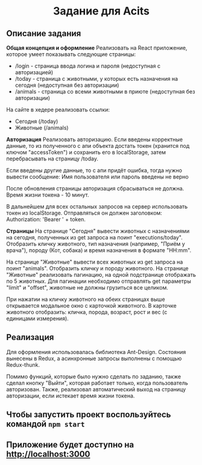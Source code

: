 <h1 align="center">Задание для Acits</h1>

## Описание задания

**Общая концепция и оформление**
Реализовать на React приложение, которое умеет показывать следующие страницы:
- /login - страница ввода логина и пароля (недоступная с авторизацией)
- /today - страница с животными, у которых есть назначения на сегодня (недоступная без авторизации)
- /animals - страница со всеми животными в приюте (недоступная без авторизации)

На сайте в хедере реализовать ссылки:
- Сегодня (/today)
- Животные (/animals)

**Авторизация** 
Реализовать авторизацию. Если введены корректные данные, то из полученного с апи объекта достать токен (хранится под ключом "accessToken") и сохранить его в localStorage, затем перебрасывать на страницу /today. 

Если введены другие данные, то с апи придёт ошибка, тогда нужно вывести сообщение:
Имя пользователя или пароль введены не верно

После обновления страницы авторизация сбрасываться не должна. Время жизни токена - 10 минут.

В дальнейшем для всех остальных запросов на сервер использовать токен из localStorage. Отправляться он должен заголовком: Authorization: 'Bearer ' + token.

**Страницы**
На странице "Сегодня" вывести животных с назначениями на сегодня, полученных из get запроса на поинт "executions/today". Отобразить кличку животного, тип назначения (например, "Приём у врача"), породу (Кот, собака) и время назначения в формате "HH:mm".

На странице "Животные" вывести всех животных из get запроса на поинт "animals". Отобразить кличку и породу животного. На странице "Животные" реализовать пагинацию, на одной подстранице отображать по 5 животных. Для пагинации необходимо отправлять get параметры "limit" и "offset", животные не должны грузиться все целиком.

При нажатии на кличку животного на обеих страницах выше открывается модальное окно с карточкой животного. В карточке животного отобразить: кличка, порода, возраст, рост и вес (с единицами измерения).

## Реализация

Для оформления использовалась библиотека Ant-Design. 
Состояния вынесены в Redux, а асинхронные запросы выполнены с помощью Redux-thunk.

Помимо функций, которые было нужно сделать по заданию, также сделал кнопку "Выйти", которая работает только, когда пользователь авторизован. Также, реализовал автоматический выход на страницу авторизации, если истекает время жизни токена.

## Чтобы запустить проект воспользуйтесь командой `npm start`
## Приложение будет доступно на [http://localhost:3000](http://localhost:3000)

